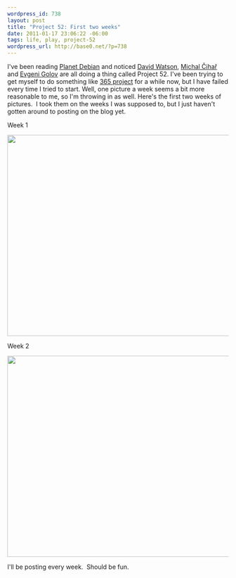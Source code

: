 ```yaml
--- 
wordpress_id: 738
layout: post
title: "Project 52: First two weeks"
date: 2011-01-17 23:06:22 -06:00
tags: life, play, project-52
wordpress_url: http://base0.net/?p=738
---
```

I've been reading <a href="http://planet.debian.org/">Planet Debian</a> and noticed <a href="http://planetwatson.co.uk/blog/2011/01/10/new-photo-challenge/">David Watson</a>, <a href="http://blog.cihar.com/archives/2011/01/10/photo-week-1/">Michal Čihař</a> and <a href="http://www.die-welt.net/2011/01/project-52-im-in/">Evgeni Golov</a> are all doing a thing called Project 52.   I've been trying to get myself to do something like <a href="http://365project.org/">365 project</a> for a while now, but I have failed every time I tried to start.  Well, one picture a week seems a bit more reasonable to me, so I'm throwing in as well.  Here's the first two weeks of pictures.  I took them on the weeks I was supposed to, but I just haven't gotten around to posting on the blog yet.

Week 1

<a rel="attachment wp-att-740" href="http://base0.net/posts/project-52-first-two-weeks/samsung-4/"><img class="alignnone size-large wp-image-740" title="Week 1: Wires and Sensors" src="http://base0.net/wp-content/uploads/2011/01/2011-01-04-12.32.19-610x457.jpg" alt="" width="610" height="457" /></a>

Week 2

<a rel="attachment wp-att-739" href="http://base0.net/posts/project-52-first-two-weeks/samsung-3/"><img class="alignnone size-large wp-image-739" title="Week 2: Veggies" src="http://base0.net/wp-content/uploads/2011/01/2011-01-14-13.19.06-e1295323333609-610x457.jpg" alt="" width="610" height="457" /></a>

I'll be posting every week.  Should be fun.

